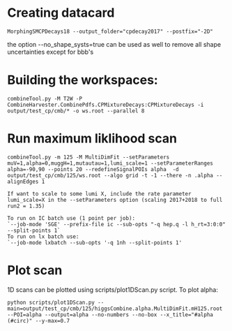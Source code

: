 # Creating datacard


    MorphingSMCPDecays18 --output_folder="cpdecay2017" --postfix="-2D" 

the option --no_shape_systs=true can be used as well to remove all shape uncertainties except for bbb's

# Building the workspaces:

    combineTool.py -M T2W -P CombineHarvester.CombinePdfs.CPMixtureDecays:CPMixtureDecays -i output/test_cp/cmb/* -o ws.root --parallel 8

# Run maximum liklihood scan

    combineTool.py -m 125 -M MultiDimFit --setParameters muV=1,alpha=0,muggH=1,mutautau=1,lumi_scale=1 --setParameterRanges alpha=-90,90 --points 20 --redefineSignalPOIs alpha  -d output/test_cp/cmb/125/ws.root --algo grid -t -1 --there -n .alpha --alignEdges 1 

    If want to scale to some lumi X, include the rate parameter lumi_scale=X in the --setParameters option (scaling 2017+2018 to full run2 = 1.35)

    To run on IC batch use (1 point per job):
    `--job-mode 'SGE' --prefix-file ic --sub-opts "-q hep.q -l h_rt=3:0:0" --split-points 1`
    To run on lx batch use:
    `--job-mode lxbatch --sub-opts '-q 1nh --split-points 1'

# Plot scan

1D scans can be plotted using scripts/plot1DScan.py script.
To plot alpha:

    python scripts/plot1DScan.py --main=output/test_cp/cmb/125/higgsCombine.alpha.MultiDimFit.mH125.root --POI=alpha --output=alpha --no-numbers --no-box --x_title="#alpha (#circ)" --y-max=0.7
